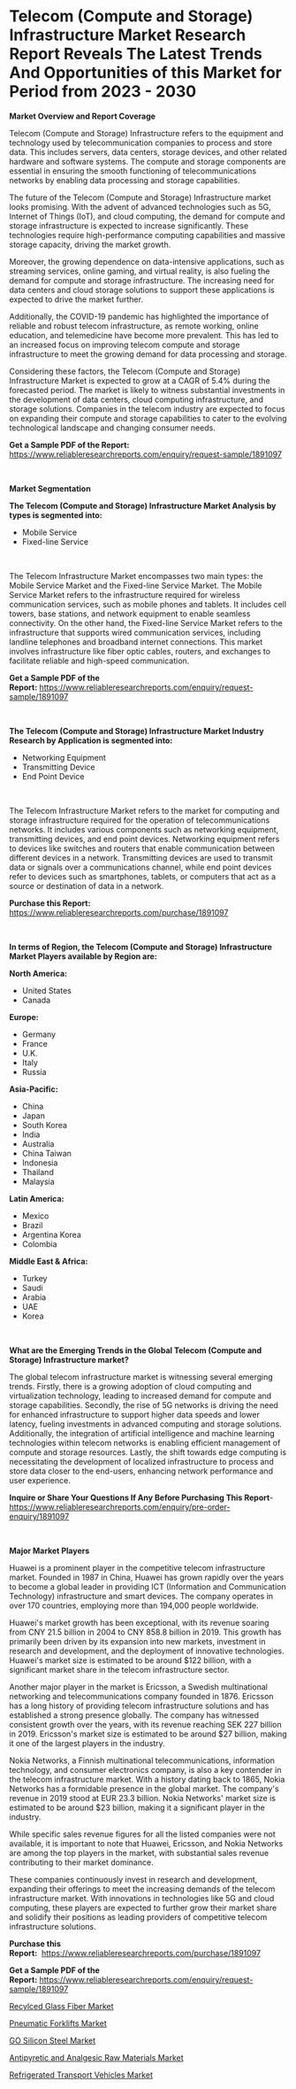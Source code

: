 <p><h1>Telecom (Compute and Storage) Infrastructure Market Research Report Reveals The Latest Trends And Opportunities of this Market for Period from 2023 - 2030</h1></p><p><strong>Market Overview and Report Coverage</strong></p>
<p><p>Telecom (Compute and Storage) Infrastructure refers to the equipment and technology used by telecommunication companies to process and store data. This includes servers, data centers, storage devices, and other related hardware and software systems. The compute and storage components are essential in ensuring the smooth functioning of telecommunications networks by enabling data processing and storage capabilities.</p><p>The future of the Telecom (Compute and Storage) Infrastructure market looks promising. With the advent of advanced technologies such as 5G, Internet of Things (IoT), and cloud computing, the demand for compute and storage infrastructure is expected to increase significantly. These technologies require high-performance computing capabilities and massive storage capacity, driving the market growth.</p><p>Moreover, the growing dependence on data-intensive applications, such as streaming services, online gaming, and virtual reality, is also fueling the demand for compute and storage infrastructure. The increasing need for data centers and cloud storage solutions to support these applications is expected to drive the market further.</p><p>Additionally, the COVID-19 pandemic has highlighted the importance of reliable and robust telecom infrastructure, as remote working, online education, and telemedicine have become more prevalent. This has led to an increased focus on improving telecom compute and storage infrastructure to meet the growing demand for data processing and storage.</p><p>Considering these factors, the Telecom (Compute and Storage) Infrastructure Market is expected to grow at a CAGR of 5.4% during the forecasted period. The market is likely to witness substantial investments in the development of data centers, cloud computing infrastructure, and storage solutions. Companies in the telecom industry are expected to focus on expanding their compute and storage capabilities to cater to the evolving technological landscape and changing consumer needs.</p></p>
<p><strong>Get a Sample PDF of the Report:</strong> <a href="https://www.reliableresearchreports.com/enquiry/request-sample/1891097">https://www.reliableresearchreports.com/enquiry/request-sample/1891097</a></p>
<p>&nbsp;</p>
<p><strong>Market Segmentation</strong></p>
<p><strong>The Telecom (Compute and Storage) Infrastructure Market Analysis by types is segmented into:</strong></p>
<p><ul><li>Mobile Service</li><li>Fixed-line Service</li></ul></p>
<p>&nbsp;</p>
<p><p>The Telecom Infrastructure Market encompasses two main types: the Mobile Service Market and the Fixed-line Service Market. The Mobile Service Market refers to the infrastructure required for wireless communication services, such as mobile phones and tablets. It includes cell towers, base stations, and network equipment to enable seamless connectivity. On the other hand, the Fixed-line Service Market refers to the infrastructure that supports wired communication services, including landline telephones and broadband internet connections. This market involves infrastructure like fiber optic cables, routers, and exchanges to facilitate reliable and high-speed communication.</p></p>
<p><strong>Get a Sample PDF of the Report:</strong>&nbsp;<a href="https://www.reliableresearchreports.com/enquiry/request-sample/1891097">https://www.reliableresearchreports.com/enquiry/request-sample/1891097</a></p>
<p>&nbsp;</p>
<p><strong>The Telecom (Compute and Storage) Infrastructure Market Industry Research by Application is segmented into:</strong></p>
<p><ul><li>Networking Equipment</li><li>Transmitting Device</li><li>End Point Device</li></ul></p>
<p>&nbsp;</p>
<p><p>The Telecom Infrastructure Market refers to the market for computing and storage infrastructure required for the operation of telecommunications networks. It includes various components such as networking equipment, transmitting devices, and end point devices. Networking equipment refers to devices like switches and routers that enable communication between different devices in a network. Transmitting devices are used to transmit data or signals over a communications channel, while end point devices refer to devices such as smartphones, tablets, or computers that act as a source or destination of data in a network.</p></p>
<p><strong>Purchase this Report:</strong>&nbsp; <a href="https://www.reliableresearchreports.com/purchase/1891097">https://www.reliableresearchreports.com/purchase/1891097</a></p>
<p>&nbsp;</p>
<p><strong>In terms of Region, the Telecom (Compute and Storage) Infrastructure Market Players available by Region are:</strong></p>
<p>
    <p> <strong> North America: </strong>
        <ul>
            <li>United States</li>
            <li>Canada</li>
        </ul>
        </p> 
    <p> <strong> Europe: </strong>
        <ul>
            <li>Germany</li>
            <li>France</li>
            <li>U.K.</li>
            <li>Italy</li>
            <li>Russia</li>
        </ul>
        </p> 
    <p> <strong> Asia-Pacific: </strong>
        <ul>
            <li>China</li>
            <li>Japan</li>
            <li>South Korea</li>
            <li>India</li>
            <li>Australia</li>
            <li>China Taiwan</li>
            <li>Indonesia</li>
            <li>Thailand</li>
            <li>Malaysia</li>
        </ul>
        </p> 
    <p> <strong> Latin America: </strong>
        <ul>
            <li>Mexico</li>
            <li>Brazil</li>
            <li>Argentina Korea</li>
            <li>Colombia</li>
        </ul>
        </p> 
    <p> <strong> Middle East & Africa: </strong>
        <ul>
            <li>Turkey</li>
            <li>Saudi</li>
            <li>Arabia</li>
            <li>UAE</li>
            <li>Korea</li>
        </ul>
    </p>
    </p>
<p>&nbsp;</p>
<p><strong>What are the Emerging Trends in the Global Telecom (Compute and Storage) Infrastructure market?</strong></p>
<p><p>The global telecom infrastructure market is witnessing several emerging trends. Firstly, there is a growing adoption of cloud computing and virtualization technology, leading to increased demand for compute and storage capabilities. Secondly, the rise of 5G networks is driving the need for enhanced infrastructure to support higher data speeds and lower latency, fueling investments in advanced computing and storage solutions. Additionally, the integration of artificial intelligence and machine learning technologies within telecom networks is enabling efficient management of compute and storage resources. Lastly, the shift towards edge computing is necessitating the development of localized infrastructure to process and store data closer to the end-users, enhancing network performance and user experience.</p></p>
<p><strong>Inquire or Share Your Questions If Any Before Purchasing This Report</strong>- <a href="https://www.reliableresearchreports.com/enquiry/pre-order-enquiry/1891097">https://www.reliableresearchreports.com/enquiry/pre-order-enquiry/1891097</a></p>
<p>&nbsp;</p>
<p><strong>Major Market Players</strong></p>
<p><p>Huawei is a prominent player in the competitive telecom infrastructure market. Founded in 1987 in China, Huawei has grown rapidly over the years to become a global leader in providing ICT (Information and Communication Technology) infrastructure and smart devices. The company operates in over 170 countries, employing more than 194,000 people worldwide.</p><p>Huawei's market growth has been exceptional, with its revenue soaring from CNY 21.5 billion in 2004 to CNY 858.8 billion in 2019. This growth has primarily been driven by its expansion into new markets, investment in research and development, and the deployment of innovative technologies. Huawei's market size is estimated to be around $122 billion, with a significant market share in the telecom infrastructure sector.</p><p>Another major player in the market is Ericsson, a Swedish multinational networking and telecommunications company founded in 1876. Ericsson has a long history of providing telecom infrastructure solutions and has established a strong presence globally. The company has witnessed consistent growth over the years, with its revenue reaching SEK 227 billion in 2019. Ericsson's market size is estimated to be around $27 billion, making it one of the largest players in the industry.</p><p>Nokia Networks, a Finnish multinational telecommunications, information technology, and consumer electronics company, is also a key contender in the telecom infrastructure market. With a history dating back to 1865, Nokia Networks has a formidable presence in the global market. The company's revenue in 2019 stood at EUR 23.3 billion. Nokia Networks' market size is estimated to be around $23 billion, making it a significant player in the industry.</p><p>While specific sales revenue figures for all the listed companies were not available, it is important to note that Huawei, Ericsson, and Nokia Networks are among the top players in the market, with substantial sales revenue contributing to their market dominance.</p><p>These companies continuously invest in research and development, expanding their offerings to meet the increasing demands of the telecom infrastructure market. With innovations in technologies like 5G and cloud computing, these players are expected to further grow their market share and solidify their positions as leading providers of competitive telecom infrastructure solutions.</p></p>
<p><strong>Purchase this Report:</strong>&nbsp;&nbsp;<a href="https://www.reliableresearchreports.com/purchase/1891097">https://www.reliableresearchreports.com/purchase/1891097</a></p>
<p></p>
<p><strong>Get a Sample PDF of the Report:</strong>&nbsp;<a href="https://www.reliableresearchreports.com/enquiry/request-sample/1891097">https://www.reliableresearchreports.com/enquiry/request-sample/1891097</a></p>
<p><p><a href="https://www.linkedin.com/pulse/recylced-glass-fiber-market-size-2023-2030-global-industrial-ujwue/">Recylced Glass Fiber Market</a></p><p><a href="https://medium.com/@fire.honor.safe/pneumatic-forklifts-market-furnishes-information-on-market-share-market-trends-and-market-growth-a82a1ce663f0">Pneumatic Forklifts Market</a></p><p><a href="https://www.linkedin.com/pulse/go-silicon-steel-market-research-report-unlocks-analysis-financial-3ojfe/">GO Silicon Steel Market</a></p><p><a href="https://www.linkedin.com/pulse/antipyretic-analgesic-raw-materials-market-research-report-ta4oe/">Antipyretic and Analgesic Raw Materials Market</a></p><p><a href="https://medium.com/@bank.build.unity/refrigerated-transport-vehicles-market-size-cagr-trends-2024-2030-9517ab0edd91">Refrigerated Transport Vehicles Market</a></p></p>